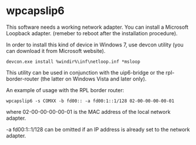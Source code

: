 wpcapslip6
==========

This software needs a working network adapter. You can install a Microsoft
Loopback adapter.  (remeber to reboot after the installation procedure).

In order to install this kind of device in Windows 7, use devcon utility (you
can download it from Microsoft website).

    devcon.exe install %windir%\inf\netloop.inf *msloop

This utility can be used in conjunction with the uip6-bridge or the
rpl-border-router (the latter on Windows Vista and later only).

An example of usage with the RPL border router:

    wpcapslip6 -s COMXX -b fd00:: -a fd00:1::1/128 02-00-00-00-00-01

where 02-00-00-00-00-01 is the MAC address of the local network adapter.

-a fd00:1::1/128 can be omitted if an IP address is already set to the network
adapter.
